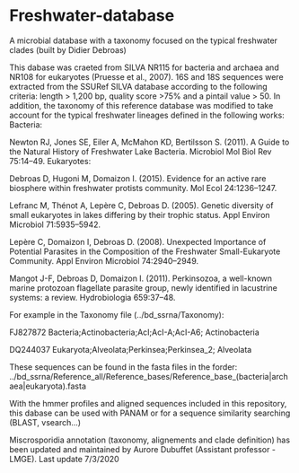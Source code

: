 # Freshwater-database 

A microbial database with a taxonomy focused on the typical freshwater clades (built by Didier Debroas)

This dabase was craeted from SILVA NR115 for bacteria and archaea and NR108 for eukaryotes  (Pruesse et al., 2007). 16S and 18S sequences were extracted from the SSURef SILVA database according to the following criteria: length > 1,200 bp, quality score >75% and a pintail value > 50. In addition, the taxonomy of this reference database was modified to take account for the typical freshwater lineages defined in the following works:
Bacteria: 

Newton RJ, Jones SE, Eiler A, McMahon KD, Bertilsson S. (2011). A Guide to the Natural History of Freshwater Lake Bacteria. Microbiol Mol Biol Rev 75:14–49.
Eukaryotes:

Debroas D, Hugoni M, Domaizon I. (2015). Evidence for an active rare biosphere within freshwater protists community. Mol Ecol 24:1236–1247.

Lefranc M, Thénot A, Lepère C, Debroas D. (2005). Genetic diversity of small eukaryotes in lakes differing by their trophic status. Appl Environ Microbiol 71:5935–5942.

Lepère C, Domaizon I, Debroas D. (2008). Unexpected Importance of Potential Parasites in the Composition of the Freshwater Small-Eukaryote Community. Appl Environ Microbiol 74:2940–2949.

Mangot J-F, Debroas D, Domaizon I. (2011). Perkinsozoa, a well-known marine protozoan flagellate parasite group, newly identified in lacustrine systems: a review. Hydrobiologia 659:37–48.


For example in the Taxonomy file (../bd_ssrna/Taxonomy):

FJ827872	Bacteria;Actinobacteria;AcI;AcI-A;AcI-A6;	Actinobacteria

DQ244037	Eukaryota;Alveolata;Perkinsea;Perkinsea_2;	Alveolata

These sequences can be found in the fasta files in the forder:  ../bd_ssrna/Reference_all/Reference_bases/Reference_base_(bacteria|archaea|eukaryota).fasta

With the hmmer profiles and aligned sequences included in this repository, this dabase can be used with PANAM or for a sequence similarity searching  (BLAST, vsearch...)

Miscrosporidia annotation (taxonomy, alignements and clade definition) has been updated and maintained by Aurore Dubuffet (Assistant professor - LMGE). Last update 7/3/2020

